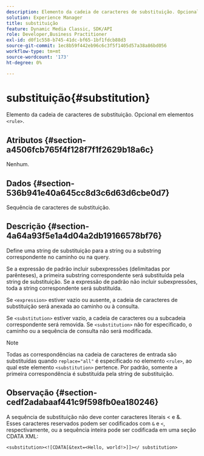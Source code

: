 ```yaml
---
description: Elemento da cadeia de caracteres de substituição. Opcional em elementos <rule> .
solution: Experience Manager
title: substituição
feature: Dynamic Media Classic, SDK/API
role: Developer,Business Practitioner
exl-id: d0f1c558-b745-41dc-bf65-1bf1fdcb88d3
source-git-commit: 1ec8b59f442eb96c6c3f5f1405d57a38a86bd056
workflow-type: tm+mt
source-wordcount: '173'
ht-degree: 0%

---
```


# substituição{#substitution}

Elemento da cadeia de caracteres de substituição. Opcional em elementos `<rule>`.

## Atributos {#section-a4506fcb765f4f128f7f1f2629b18a6c}

Nenhum.

## Dados {#section-536b941e40a645cc8d3c6d63d6cbe0d7}

Sequência de caracteres de substituição.

## Descrição {#section-4a64a93f5e1a4d04a2db19166578bf76}

Define uma string de substituição para a string ou a substring correspondente no caminho ou na query.

Se a expressão de padrão incluir subexpressões (delimitadas por parênteses), a primeira substring correspondente será substituída pela string de substituição. Se a expressão de padrão não incluir subexpressões, toda a string correspondente será substituída.

Se `<expression>` estiver vazio ou ausente, a cadeia de caracteres de substituição será anexada ao caminho ou à consulta.

Se `<substitution>` estiver vazio, a cadeia de caracteres ou a subcadeia correspondente será removida. Se `<substitution>` não for especificado, o caminho ou a sequência de consulta não será modificada.

>[!NOTE]
>
>Todas as correspondências na cadeia de caracteres de entrada são substituídas quando `replace="all"` é especificado no elemento `<rule>`, ao qual este elemento `<substitution>` pertence. Por padrão, somente a primeira correspondência é substituída pela string de substituição.

## Observação {#section-cedf2adabaaf441c9f598fb0ea180246}

A sequência de substituição não deve conter caracteres literais &lt; e &amp;. Esses caracteres reservados podem ser codificados com `&` e `<`, respectivamente, ou a sequência inteira pode ser codificada em uma seção CDATA XML:

`<substitution><![CDATA[&text=<Hello, world!>]]></ substitution>`
